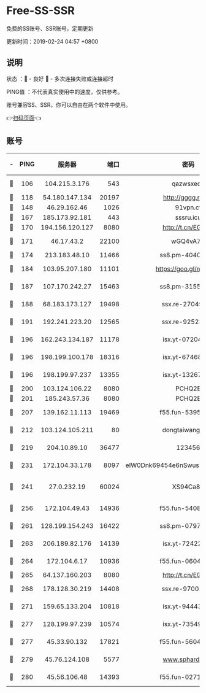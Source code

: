 # Free-SS-SSR

免费的SS账号、SSR账号，定期更新

更新时间：2019-02-24 04:57 +0800

## 说明

状态     ：🙂 - 良好 🙁 - 多次连接失败或连接超时

PING值   ：不代表真实使用中的速度，仅供参考。

账号兼容SS、SSR，你可以自由在两个软件中使用。

👉[扫码页面](https://liesauer.github.io/free-ss-ssr.github.io/)👈

## 账号

|-|PING|服务器|端口|密码|加密方式|区域|
|:----:|:----:|:-----:|-----:|:----:|:----:|:----:|
|🙂|106|104.215.3.176|543|qazwsxedc|aes-256-gcm|JP|
|🙂|118|54.180.147.134|20197|http://gggg.rocks|chacha20|KR|
|🙂|148|46.29.162.46|1026|91vpn.cf|rc4-md5|RU|
|🙂|167|185.173.92.181|443|sssru.icu|rc4-md5|RU|
|🙂|170|194.156.120.127|8080|http://t.cn/EGJIyrl|rc4-md5|RU|
|🙂|171|46.17.43.2|22100|wGQ4vA7D|aes-256-gcm|RU|
|🙂|174|213.183.48.10|11466|ss8.pm-40405926|rc4-md5|RU|
|🙂|184|103.95.207.180|11101|https://goo.gl/m1zu1p|chacha20-ietf|CN|
|🙂|187|107.170.242.27|15463|ss8.pm-31553028|aes-256-cfb|US|
|🙂|188|68.183.173.127|19498|ssx.re-27049875|aes-256-cfb|US|
|🙂|191|192.241.223.20|12565|ssx.re-92523210|aes-256-cfb|US|
|🙂|196|162.243.134.187|11178|isx.yt-07204971|aes-256-cfb|US|
|🙂|196|198.199.100.178|18316|isx.yt-67468554|aes-256-cfb|US|
|🙂|196|198.199.97.237|13355|isx.yt-13267292|aes-256-cfb|US|
|🙂|200|103.124.106.22|8080|PCHQ2E|rc4-md5|US|
|🙂|201|185.243.57.36|8080|PCHQ2E|rc4-md5|US|
|🙂|207|139.162.11.113|19469|f55.fun-53953321|aes-256-cfb|SG|
|🙂|212|103.124.105.211|80|dongtaiwang.com|aes-256-cfb|US|
|🙂|219|204.10.89.10|36477|123456|aes-256-cfb|US|
|🙂|231|172.104.33.178|8097|eIW0Dnk69454e6nSwuspv9DmS201tQ0D|aes-256-cfb|SG|
|🙂|241|27.0.232.19|60024|XS94Ca8K|xchacha20-ietf-poly1305|HK|
|🙂|256|172.104.49.43|14936|f55.fun-54084104|aes-256-cfb|SG|
|🙂|261|128.199.154.243|16422|ss8.pm-07972261|aes-256-cfb|SG|
|🙂|263|206.189.82.176|14139|isx.yt-72422097|aes-256-cfb|SG|
|🙂|264|172.104.6.17|10936|f55.fun-06041209|aes-256-cfb|US|
|🙂|265|64.137.160.203|8080|http://t.cn/EGJIyrl|rc4-md5|CA|
|🙂|268|178.128.30.219|14408|ssx.re-97001746|aes-256-cfb|SG|
|🙂|271|159.65.133.204|10818|isx.yt-94443134|aes-256-cfb|SG|
|🙂|277|128.199.97.239|10574|isx.yt-73549094|aes-256-cfb|SG|
|🙂|277|45.33.90.132|17821|f55.fun-56045403|aes-256-cfb|US|
|🙂|279|45.76.124.108|5577|www.sphard.com|aes-256-cfb|AU|
|🙂|280|45.56.106.48|14393|f55.fun-02711157|aes-256-cfb|US|
